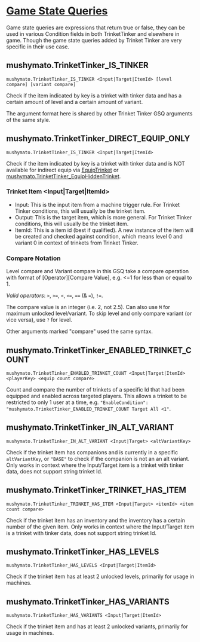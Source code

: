 # [Game State Queries](https://stardewvalleywiki.com/Modding:Game_state_queries)

Game state queries are expressions that return true or false, they can be used in various Condition fields in both TrinketTinker and elsewhere in game. Though the game state queries added by Trinket Tinker are very specific in their use case.

## mushymato.TrinketTinker_IS_TINKER

```
mushymato.TrinketTinker_IS_TINKER <Input|Target|ItemId> [level compare] [variant compare]
```

Check if the item indicated by key is a trinket with tinker data and has a certain amount of level and a certain amount of variant.

The argument format here is shared by other Trinket Tinker GSQ arguments of the same style.

## mushymato.TrinketTinker_DIRECT_EQUIP_ONLY

```
mushymato.TrinketTinker_IS_TINKER <Input|Target|ItemId>
```

Check if the item indicated by key is a trinket with tinker data and is NOT available for indirect equip via [EquipTrinket](004.z.200-EquipTrinket.md) or [mushymato.TrinketTinker_EquipHiddenTrinket](007.2-Actions.md).

### Trinket Item <Input|Target|ItemId>

- Input: This is the input item from a machine trigger rule. For Trinket Tinker conditions, this will usually be the trinket item.
- Output: This is the target item, which is more general. For Trinket Tinker conditions, this will usually be the trinket item.
- ItemId: This is a item id (best if qualified). A new instance of the item will be created and checked against condition, which means level 0 and variant 0 in context of trinkets from Trinket Tinker.

### Compare Notation

Level compare and Variant compare in this GSQ take a compare operation with format of [Operator][Compare Value], e.g. <=1 for less than or equal to 1.

_Valid operators_: `>`, `>=`, `<`, `<=`, `==` (& `=`), `!=`.

The compare value is an integer (i.e. 2, not 2.5). Can also use `M` for maximum unlocked level/variant.
To skip level and only compare variant (or vice versa), use `?` for level.

Other arguments marked "compare" used the same syntax.

## mushymato.TrinketTinker_ENABLED_TRINKET_COUNT

```
mushymato.TrinketTinker_ENABLED_TRINKET_COUNT <Input|Target|ItemId> <playerKey> <equip count compare>
```

Count and compare the number of trinkets of a specific Id that had been equipped and enabled across targeted players. This allows a trinket to be restricted to only 1 user at a time, e.g. `"EnableCondition": "mushymato.TrinketTinker_ENABLED_TRINKET_COUNT Target All <1"`.

## mushymato.TrinketTinker_IN_ALT_VARIANT

```
mushymato.TrinketTinker_IN_ALT_VARIANT <Input|Target> <altVariantKey>
```

Check if the trinket item has companions and is currently in a specific `altVariantKey`, or `"BASE"` to check if the companion is not an an alt variant.
Only works in context where the Input/Target item is a trinket with tinker data, does not support string trinket Id.

## mushymato.TrinketTinker_TRINKET_HAS_ITEM

```
mushymato.TrinketTinker_TRINKET_HAS_ITEM <Input|Target> <itemId> <item count compare>
```

Check if the trinket item has an inventory and the inventory has a certain number of the given item.
Only works in context where the Input/Target item is a trinket with tinker data, does not support string trinket Id.

## mushymato.TrinketTinker_HAS_LEVELS

```
mushymato.TrinketTinker_HAS_LEVELS <Input|Target|ItemId>
```

Check if the trinket item has at least 2 unlocked levels, primarily for usage in machines.


## mushymato.TrinketTinker_HAS_VARIANTS

```
mushymato.TrinketTinker_HAS_VARIANTS <Input|Target|ItemId>
```

Check if the trinket item and has at least 2 unlocked variants, primarily for usage in machines.
